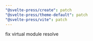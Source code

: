 ```yaml
---
"@svelte-press/create": patch
"@svelte-press/theme-default": patch
"@svelte-press/vite": patch
---
```


fix virtual module resolve
